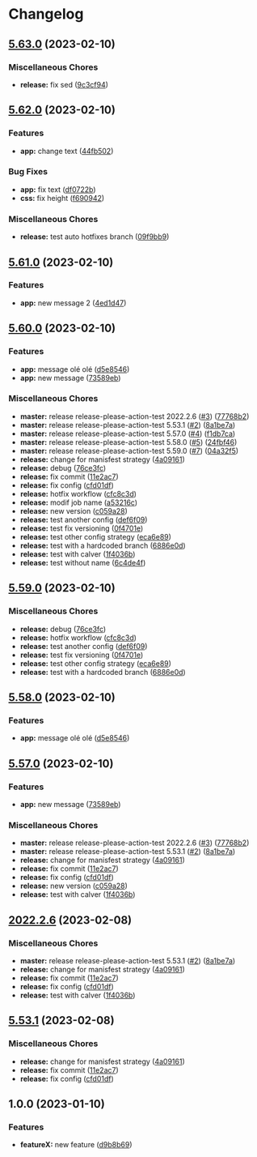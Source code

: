 # Changelog

## [5.63.0](https://github.com/fdubost/release-please-action-test/compare/v5.62.0...v5.63.0) (2023-02-10)


### Miscellaneous Chores

* **release:** fix sed ([9c3cf94](https://github.com/fdubost/release-please-action-test/commit/9c3cf94c62f6a79a7dd9c1dd92c7aefd84bea1f4))

## [5.62.0](https://github.com/fdubost/release-please-action-test/compare/v5.61.0...v5.62.0) (2023-02-10)


### Features

* **app:** change text ([44fb502](https://github.com/fdubost/release-please-action-test/commit/44fb502aee132aaa20b19ca361cd16739f2baa4c))


### Bug Fixes

* **app:** fix text ([df0722b](https://github.com/fdubost/release-please-action-test/commit/df0722b8b1b8f7e5e7621adbdd1d53d5847ac4e3))
* **css:** fix height ([f690942](https://github.com/fdubost/release-please-action-test/commit/f690942d3a1ef0827460458e8921f81f16f323c4))


### Miscellaneous Chores

* **release:** test auto hotfixes branch ([09f9bb9](https://github.com/fdubost/release-please-action-test/commit/09f9bb907eadc288643163026a568ba7e1b02dbf))

## [5.61.0](https://github.com/fdubost/release-please-action-test/compare/v5.60.0...v5.61.0) (2023-02-10)


### Features

* **app:** new message 2 ([4ed1d47](https://github.com/fdubost/release-please-action-test/commit/4ed1d4754f110903e0ea90c3d3df0c11cd062cde))

## [5.60.0](https://github.com/fdubost/release-please-action-test/compare/v5.59.0...v5.60.0) (2023-02-10)


### Features

* **app:** message olé olé ([d5e8546](https://github.com/fdubost/release-please-action-test/commit/d5e8546bdea813b4d56e6b35586e9e5628e3027d))
* **app:** new message ([73589eb](https://github.com/fdubost/release-please-action-test/commit/73589eb177b82b404d9a19ff419a19c96884b8b4))


### Miscellaneous Chores

* **master:** release release-please-action-test 2022.2.6 ([#3](https://github.com/fdubost/release-please-action-test/issues/3)) ([77768b2](https://github.com/fdubost/release-please-action-test/commit/77768b2f14474606aaff2d3179dcb963d598da09))
* **master:** release release-please-action-test 5.53.1 ([#2](https://github.com/fdubost/release-please-action-test/issues/2)) ([8a1be7a](https://github.com/fdubost/release-please-action-test/commit/8a1be7ae81cad9ef5432213bfa1ead85c3abdc37))
* **master:** release release-please-action-test 5.57.0 ([#4](https://github.com/fdubost/release-please-action-test/issues/4)) ([f1db7ca](https://github.com/fdubost/release-please-action-test/commit/f1db7ca41e74ca37b6a9d76deb984c096906d7ad))
* **master:** release release-please-action-test 5.58.0 ([#5](https://github.com/fdubost/release-please-action-test/issues/5)) ([24fbf46](https://github.com/fdubost/release-please-action-test/commit/24fbf46285ca8d9b30ef864647d2b95936afcd20))
* **master:** release release-please-action-test 5.59.0 ([#7](https://github.com/fdubost/release-please-action-test/issues/7)) ([04a32f5](https://github.com/fdubost/release-please-action-test/commit/04a32f5a6b0e65132452b3cba0cdfe76554342ab))
* **release:** change for manisfest strategy ([4a09161](https://github.com/fdubost/release-please-action-test/commit/4a09161ccb4e584ecec81778bf88725d7c74a7f6))
* **release:** debug ([76ce3fc](https://github.com/fdubost/release-please-action-test/commit/76ce3fc72ad79392d15f593fb245ce5c21c03160))
* **release:** fix commit ([11e2ac7](https://github.com/fdubost/release-please-action-test/commit/11e2ac7f678afa9be55f822158cc0ff2898342ee))
* **release:** fix config ([cfd01df](https://github.com/fdubost/release-please-action-test/commit/cfd01df633d9237f333a74f48492883706bca8e4))
* **release:** hotfix workflow ([cfc8c3d](https://github.com/fdubost/release-please-action-test/commit/cfc8c3d3918d61e2f1ecb7285b646705b5d78d18))
* **release:** modif job name ([a53216c](https://github.com/fdubost/release-please-action-test/commit/a53216c4b0eae2260735db35a83d32ebb2d1c049))
* **release:** new version ([c059a28](https://github.com/fdubost/release-please-action-test/commit/c059a284bdadac08f631c6cf5d9cc71f6894205b))
* **release:** test another config ([def6f09](https://github.com/fdubost/release-please-action-test/commit/def6f09ff27f56f6fda18315ca0f93f515bc4325))
* **release:** test fix versioning ([0f4701e](https://github.com/fdubost/release-please-action-test/commit/0f4701e3e24df1113d1af18eabe21277d7a507b3))
* **release:** test other config strategy ([eca6e89](https://github.com/fdubost/release-please-action-test/commit/eca6e893a0d3bb58253adae9345e521d6d680bfd))
* **release:** test with a hardcoded branch ([6886e0d](https://github.com/fdubost/release-please-action-test/commit/6886e0dd293d69a2e1e70aad4a5177e493ad2cc0))
* **release:** test with calver ([1f4036b](https://github.com/fdubost/release-please-action-test/commit/1f4036b084073041687cbdfbb778eff7664ceb43))
* **release:** test without name ([6c4de4f](https://github.com/fdubost/release-please-action-test/commit/6c4de4f4ab888f760081b4c44cb3356cb38ecbab))

## [5.59.0](https://github.com/fdubost/release-please-action-test/compare/release-please-action-test-v5.58.0...release-please-action-test-v5.59.0) (2023-02-10)


### Miscellaneous Chores

* **release:** debug ([76ce3fc](https://github.com/fdubost/release-please-action-test/commit/76ce3fc72ad79392d15f593fb245ce5c21c03160))
* **release:** hotfix workflow ([cfc8c3d](https://github.com/fdubost/release-please-action-test/commit/cfc8c3d3918d61e2f1ecb7285b646705b5d78d18))
* **release:** test another config ([def6f09](https://github.com/fdubost/release-please-action-test/commit/def6f09ff27f56f6fda18315ca0f93f515bc4325))
* **release:** test fix versioning ([0f4701e](https://github.com/fdubost/release-please-action-test/commit/0f4701e3e24df1113d1af18eabe21277d7a507b3))
* **release:** test other config strategy ([eca6e89](https://github.com/fdubost/release-please-action-test/commit/eca6e893a0d3bb58253adae9345e521d6d680bfd))
* **release:** test with a hardcoded branch ([6886e0d](https://github.com/fdubost/release-please-action-test/commit/6886e0dd293d69a2e1e70aad4a5177e493ad2cc0))

## [5.58.0](https://github.com/fdubost/release-please-action-test/compare/release-please-action-test-v5.57.0...release-please-action-test-v5.58.0) (2023-02-10)


### Features

* **app:** message olé olé ([d5e8546](https://github.com/fdubost/release-please-action-test/commit/d5e8546bdea813b4d56e6b35586e9e5628e3027d))

## [5.57.0](https://github.com/fdubost/release-please-action-test/compare/release-please-action-test-v5.56.0...release-please-action-test-v5.57.0) (2023-02-10)


### Features

* **app:** new message ([73589eb](https://github.com/fdubost/release-please-action-test/commit/73589eb177b82b404d9a19ff419a19c96884b8b4))


### Miscellaneous Chores

* **master:** release release-please-action-test 2022.2.6 ([#3](https://github.com/fdubost/release-please-action-test/issues/3)) ([77768b2](https://github.com/fdubost/release-please-action-test/commit/77768b2f14474606aaff2d3179dcb963d598da09))
* **master:** release release-please-action-test 5.53.1 ([#2](https://github.com/fdubost/release-please-action-test/issues/2)) ([8a1be7a](https://github.com/fdubost/release-please-action-test/commit/8a1be7ae81cad9ef5432213bfa1ead85c3abdc37))
* **release:** change for manisfest strategy ([4a09161](https://github.com/fdubost/release-please-action-test/commit/4a09161ccb4e584ecec81778bf88725d7c74a7f6))
* **release:** fix commit ([11e2ac7](https://github.com/fdubost/release-please-action-test/commit/11e2ac7f678afa9be55f822158cc0ff2898342ee))
* **release:** fix config ([cfd01df](https://github.com/fdubost/release-please-action-test/commit/cfd01df633d9237f333a74f48492883706bca8e4))
* **release:** new version ([c059a28](https://github.com/fdubost/release-please-action-test/commit/c059a284bdadac08f631c6cf5d9cc71f6894205b))
* **release:** test with calver ([1f4036b](https://github.com/fdubost/release-please-action-test/commit/1f4036b084073041687cbdfbb778eff7664ceb43))

## [2022.2.6](https://github.com/fdubost/release-please-action-test/compare/release-please-action-test-v2022.2.5...release-please-action-test-v2022.2.6) (2023-02-08)


### Miscellaneous Chores

* **master:** release release-please-action-test 5.53.1 ([#2](https://github.com/fdubost/release-please-action-test/issues/2)) ([8a1be7a](https://github.com/fdubost/release-please-action-test/commit/8a1be7ae81cad9ef5432213bfa1ead85c3abdc37))
* **release:** change for manisfest strategy ([4a09161](https://github.com/fdubost/release-please-action-test/commit/4a09161ccb4e584ecec81778bf88725d7c74a7f6))
* **release:** fix commit ([11e2ac7](https://github.com/fdubost/release-please-action-test/commit/11e2ac7f678afa9be55f822158cc0ff2898342ee))
* **release:** fix config ([cfd01df](https://github.com/fdubost/release-please-action-test/commit/cfd01df633d9237f333a74f48492883706bca8e4))
* **release:** test with calver ([1f4036b](https://github.com/fdubost/release-please-action-test/commit/1f4036b084073041687cbdfbb778eff7664ceb43))

## [5.53.1](https://github.com/fdubost/release-please-action-test/compare/release-please-action-test-v5.53.0...release-please-action-test-v5.53.1) (2023-02-08)


### Miscellaneous Chores

* **release:** change for manisfest strategy ([4a09161](https://github.com/fdubost/release-please-action-test/commit/4a09161ccb4e584ecec81778bf88725d7c74a7f6))
* **release:** fix commit ([11e2ac7](https://github.com/fdubost/release-please-action-test/commit/11e2ac7f678afa9be55f822158cc0ff2898342ee))
* **release:** fix config ([cfd01df](https://github.com/fdubost/release-please-action-test/commit/cfd01df633d9237f333a74f48492883706bca8e4))

## 1.0.0 (2023-01-10)


### Features

* **featureX:** new feature ([d9b8b69](https://github.com/fdubost/release-please-action-test/commit/d9b8b69b4bf586a80f0046e83f1573ec20f2ba00))
